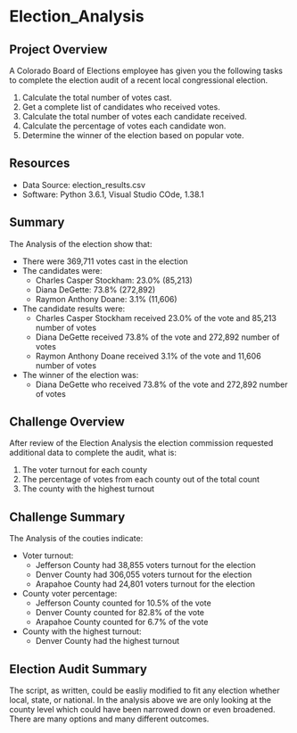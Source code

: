 # Election_Analysis

## Project Overview
A Colorado Board of Elections employee has given you the following tasks to complete the election audit of a recent local congressional election.

1.  Calculate the total number of votes cast.
2.  Get a complete list of candidates who received votes.
3.  Calculate the total number of votes each candidate received.
4.  Calculate the percentage of votes each candidate won.
5.  Determine the winner of the election based on popular vote.

## Resources
- Data Source: election_results.csv
- Software:  Python 3.6.1, Visual Studio COde, 1.38.1

## Summary
The Analysis of the election show that:
- There were 369,711 votes cast in the election
- The candidates were:
  - Charles Casper Stockham: 23.0% (85,213)
  - Diana DeGette: 73.8% (272,892)
  - Raymon Anthony Doane: 3.1% (11,606)
- The candidate results were:
  - Charles Casper Stockham received 23.0% of the vote and 85,213 number of votes
  - Diana DeGette received 73.8% of the vote and 272,892 number of votes
  - Raymon Anthony Doane received 3.1% of the vote and 11,606 number of votes
- The winner of the election was:
  - Diana DeGette who received 73.8% of the vote and 272,892 number of votes

## Challenge Overview
After review of the Election Analysis the election commission requested additional data to complete the audit, what is:

1.  The voter turnout for each county
2.  The percentage of votes from each county out of the total count
3.  The county with the highest turnout

## Challenge Summary
The Analysis of the couties indicate:

- Voter turnout:
  - Jefferson County had 38,855 voters turnout for the election
  - Denver County had 306,055 voters turnout for the election
  - Arapahoe County had 24,801 voters turnout for the election
- County voter percentage:
  - Jefferson County counted for 10.5% of the vote
  - Denver County counted for 82.8% of the vote
  - Arapahoe County counted for 6.7% of the vote
- County with the highest turnout:
  - Denver County had the highest turnout
  
## Election Audit Summary

The script, as written, could be easliy modified to fit any election whether local, state, or national.  In the analysis above we are only looking at the county level which could have been narrowed down or even broadened.  There are many options and many different outcomes.   
